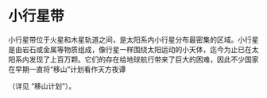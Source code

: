 # 小行星带

小行星带位于火星和木星轨道之间，是太阳系内小行星分布最密集的区域。小行星是由岩石或金属等物质组成，像行星一样围绕太阳运动的小天体，迄今为止已在太阳系内发现了上百万颗。它们的存在给地球航行带来了巨大的困难，因此不少国家在早期一直将“移山”计划看作天方夜谭

（详见 “移山计划”）。
